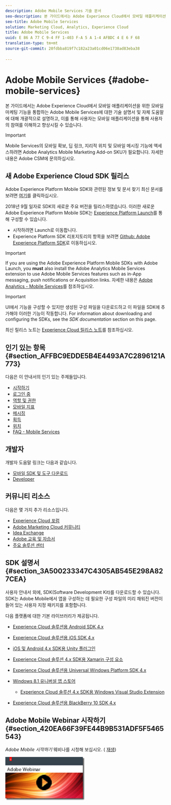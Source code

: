 ```yaml
---
description: Adobe Mobile Services 기술 문서
seo-description: 본 가이드에서는 Adobe Experience Cloud에서 모바일 애플리케이션을 위한 모바일 마케팅 기능을 통합하는 Adobe Mobile Services에 대한 기술 설명서 및 자체 도움말에 대해 개괄적으로 설명하고, 이를 통해 사용자는 모바일 애플리케이션을 통해 사용자의 참여를 이해하고 향상시킬 수 있습니다.
seo-title: Adobe Mobile Services
solution: Marketing Cloud, Analytics, Experience Cloud
title: Adobe Mobile Services
uuid: E 86 A 77 C 9-4 FF 1-403 F-A 5 A 1-4 AFBDC 4 E 6 F 68
translation-type: tm+mt
source-git-commit: 20fdbba819f7c182a23a01cd06e1738ad83eba38

---
```



# Adobe Mobile Services {#adobe-mobile-services}

본 가이드에서는 Adobe Experience Cloud에서 모바일 애플리케이션을 위한 모바일 마케팅 기능을 통합하는 Adobe Mobile Services에 대한 기술 설명서 및 자체 도움말에 대해 개괄적으로 설명하고, 이를 통해 사용자는 모바일 애플리케이션을 통해 사용자의 참여를 이해하고 향상시킬 수 있습니다.

>[!IMPORTANT]
>
>Mobile Services의 모바일 확보, 딥 링크, 지리적 위치 및 모바일 메시징 기능에 액세스하려면 Adobe Analytics Mobile Marketing Add-on SKU가 필요합니다. 자세한 내용은 Adobe CSM에 문의하십시오.

## 새 Adobe Experience Cloud SDK 릴리스

Adobe Experience Platform Mobile SDK와 관련된 정보 및 문서 찾기 최신 문서를 보려면 [여기](https://aep-sdks.gitbook.io/docs/)를 클릭하십시오.

2018년 9월 일자로 SDK의 새로운 주요 버전을 릴리스하였습니다. 이러한 새로운 Adobe Experience Platform Mobile SDK는 [Experience Platform Launch](https://www.adobe.com/experience-platform/launch.html)를 통해 구성할 수 있습니다.

* 시작하려면 Launch로 이동합니다.
* Experience Platform SDK 리포지토리의 항목을 보려면 [Github: Adobe Experience Platform SDK](https://github.com/Adobe-Marketing-Cloud/acp-sdks)로 이동하십시오.

>[!IMPORTANT]
>
> If you are using the Adobe Experience Platform Mobile SDKs with Adobe Launch, you **must** also install the Adobe Analytics Mobile Services extension to use Adobe Mobile Services features such as in-App messaging, push notifications or Acquisition links. 자세한 내용은 [Adobe Analytics - Mobile Services](https://aep-sdks.gitbook.io/docs/using-mobile-extensions/adobe-analytics-mobile-services)를 참조하십시오.

>[!IMPORTANT]
>
>UI에서 기능을 구성할 수 있지만 생성된 구성 파일을 다운로드하고 이 파일을 SDK에 추가해야 이러한 기능이 작동합니다. For information about downloading and configuring the SDKs, see the *SDK documentation* section on this page.

최신 릴리스 노트는 [Experience Cloud 릴리스 노트](https://docs.adobe.com/content/help/en/release-notes/experience-cloud/current.html)를 참조하십시오.

## 인기 있는 항목 {#section_AFFBC9EDDE5B4E4493A7C2896121A773}

다음은 이 안내서의 인기 있는 주제들입니다.

* [시작하기](/help/using/gs/gs.md)
* [로그인 중](/help/using/gs/gs-signin.md)
* [역할 및 권한](/help/using/gs/c-mob-roles-and-permissions.md)
* [모바일 지표](/help/using/gs/metrics/metrics.md)
* [메시징](/help/using/in-app-messaging/in-app-messaging.md)
* [획득](/help/using/acquisition-main/acquisition-main.md)
* [위치](/help/using/location/c-location-overview.md)
* [FAQ - Mobile Services](/help/using/faq-mobile.md)

## 개발자

개발자 도움말 링크는 다음과 같습니다.

* [모바일 SDK 및 도구 다운로드](/help/using/c-manage-app-settings/c-mob-confg-app/t-config-analytics/download-sdk.md)
* [Developer](https://marketing.adobe.com/resources/help/en_US/reference/developer.html)

## 커뮤니티 리소스

다음은 몇 가지 추가 리소스입니다.

* [Experience Cloud 포럼](https://forums.adobe.com/community/experience-cloud)
* [Adobe Marketing Cloud 커뮤니티](https://helpx.adobe.com/marketing-cloud.html?promoid=KAWSE)
* [Idea Exchange](https://forums.adobe.com/community/experience-cloud/analytics-cloud/analytics)
* [Adobe 교육 및 자습서](https://helpx.adobe.com/learning.html?promoid=KAUDK)
* [주요 솔루션 센터](https://www.adobe.com/marketing-cloud.html)

## SDK 설명서 {#section_3A500233347C4305AB545E298A827CEA}

사용자 안내서 외에, SDK(Software Development Kit)를 다운로드할 수 있습니다. SDK는 Adobe Mobile에서 앱을 구성하는 데 필요한 구성 파일의 미리 채워진 버전이 들어 있는 사용자 지정 패키지를 포함합니다.

다음 플랫폼에 대한 기본 라이브러리가 제공됩니다.

* [Experience Cloud 솔루션용 Android SDK 4.x](https://docs.adobe.com/content/help/en/mobile-services/android/overview.html)

* [Experience Cloud 솔루션용 iOS SDK 4.x](https://docs.adobe.com/content/help/en/mobile-services/ios/overview.html)

* [iOS 및 Android 4.x SDK용 Unity 플러그인](https://docs.adobe.com/content/help/en/mobile-services/unity/get-started.html)

* [Experience Cloud 솔루션 4.x SDK용 Xamarin 구성 요소](https://docs.adobe.com/content/help/en/mobile-services/xamarin/get-started.html)

* [Experience Cloud 솔루션용 Universal Windows Platform SDK 4.x](https://docs.adobe.com/content/help/en/mobile-services/universal-windows/overview.html)

* [Windows 8.1 유니버설 앱 스토어](https://docs.adobe.com/content/help/en/mobile-services/windows-universal-appstore/overview.html)

   * [Experience Cloud 솔루션 4.x SDK용 Windows Visual Studio Extension](https://docs.adobe.com/content/help/en/mobile-services/windows-universal-appstore/win-vse-4x.html)

* [Experience Cloud 솔루션용 BlackBerry 10 SDK 4.x](https://docs.adobe.com/content/help/en/mobile-services/blackberry/overview.html)

## Adobe Mobile Webinar 시작하기 {#section_420EA66F39FE44B9B531ADF5F5465543}

*Adobe Mobile 시작하기* 웨비나를 시청해 보십시오. ( [재생](https://adobe.ly/PsxCFn))

[  ![](assets/webinar.png) ](https://adobe.ly/PsxCFn)
